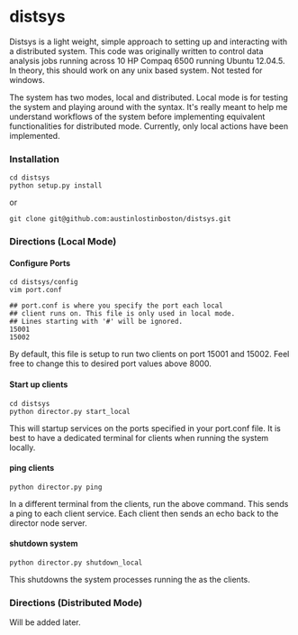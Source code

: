 # distsys
Distsys is a light weight, simple approach to setting up and interacting with a distributed system.
This code was originally written to control data analysis jobs running across 10 HP Compaq 6500 running Ubuntu 12.04.5.
In theory, this should work on any unix based system. Not tested for windows.


The system has two modes, local and distributed.
Local mode is for testing the system and playing around with the syntax.
It's really meant to help me understand workflows of the system before implementing equivalent functionalities for distributed mode.
Currently, only local actions have been implemented.

### Installation
```
cd distsys
python setup.py install
```
or
```
git clone git@github.com:austinlostinboston/distsys.git
```

### Directions (Local Mode)
#### Configure Ports
```
cd distsys/config
vim port.conf

## port.conf is where you specify the port each local 
## client runs on. This file is only used in local mode.
## Lines starting with '#' will be ignored.
15001
15002
```
By default, this file is setup to run two clients on port 15001 and 15002.
Feel free to change this to desired port values above 8000.

#### Start up clients
```
cd distsys
python director.py start_local
```
This will startup services on the ports specified in your port.conf file.
It is best to have a dedicated terminal for clients when running the system locally.

#### ping clients
```
python director.py ping
```
In a different terminal from the clients, run the above command.
This sends a ping to each client service.
Each client then sends an echo back to the director node server.

#### shutdown system
```
python director.py shutdown_local
```
This shutdowns the system processes running the as the clients.

### Directions (Distributed Mode)
Will be added later.
